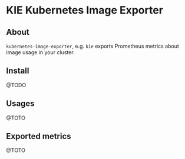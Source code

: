 # KIE Kubernetes Image Exporter

## About
`kubernetes-image-exporter`, e.g. `kie` exports Prometheus metrics about image usage in your cluster.

## Install

@TODO

## Usages

@TOTO

## Exported metrics

@TOTO
